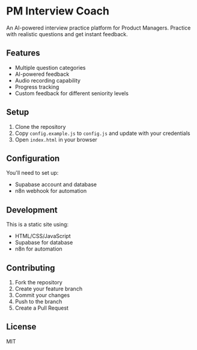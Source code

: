 # PM Interview Coach

An AI-powered interview practice platform for Product Managers. Practice with realistic questions and get instant feedback.

## Features
- Multiple question categories
- AI-powered feedback
- Audio recording capability
- Progress tracking
- Custom feedback for different seniority levels

## Setup
1. Clone the repository
2. Copy `config.example.js` to `config.js` and update with your credentials
3. Open `index.html` in your browser

## Configuration
You'll need to set up:
- Supabase account and database
- n8n webhook for automation

## Development
This is a static site using:
- HTML/CSS/JavaScript
- Supabase for database
- n8n for automation

## Contributing
1. Fork the repository
2. Create your feature branch
3. Commit your changes
4. Push to the branch
5. Create a Pull Request

## License
MIT